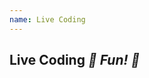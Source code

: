 ```yaml
---
name: Live Coding
---
```


<h2>
  <span fit center color="--primary">Live Coding</span>
  <em fit center color="--secondary">🌈 Fun! 🌠</em>
</h2>
